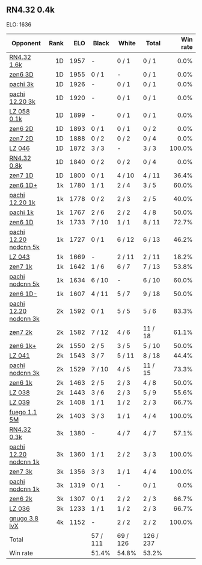 ## RN4.32 0.4k ##

ELO: 1636

Opponent | Rank | ELO | Black | White | Total | Win rate
---------|-----:|----:|-------|-------|-------|-------:
[RN4.32 1.6k](RN4.32%201.6k.md) | 1D | 1957 | - | 0 / 1 | 0 / 1 | 0.0%
[zen6 3D](zen6%203D.md) | 1D | 1955 | 0 / 1 | - | 0 / 1 | 0.0%
[pachi 3k](pachi%203k.md) | 1D | 1926 | - | 0 / 1 | 0 / 1 | 0.0%
[pachi 12.20 3k](pachi%2012.20%203k.md) | 1D | 1920 | - | 0 / 1 | 0 / 1 | 0.0%
[LZ 058 0.1k](LZ%20058%200.1k.md) | 1D | 1899 | - | 0 / 1 | 0 / 1 | 0.0%
[zen6 2D](zen6%202D.md) | 1D | 1893 | 0 / 1 | 0 / 1 | 0 / 2 | 0.0%
[zen7 2D](zen7%202D.md) | 1D | 1888 | 0 / 2 | 0 / 2 | 0 / 4 | 0.0%
[LZ 046](LZ%20046.md) | 1D | 1872 | 3 / 3 | - | 3 / 3 | 100.0%
[RN4.32 0.8k](RN4.32%200.8k.md) | 1D | 1840 | 0 / 2 | 0 / 2 | 0 / 4 | 0.0%
[zen7 1D](zen7%201D.md) | 1D | 1800 | 0 / 1 | 4 / 10 | 4 / 11 | 36.4%
[zen6 1D+](zen6%201D+.md) | 1k | 1780 | 1 / 1 | 2 / 4 | 3 / 5 | 60.0%
[pachi 12.20 1k](pachi%2012.20%201k.md) | 1k | 1778 | 0 / 2 | 2 / 3 | 2 / 5 | 40.0%
[pachi 1k](pachi%201k.md) | 1k | 1767 | 2 / 6 | 2 / 2 | 4 / 8 | 50.0%
[zen6 1D](zen6%201D.md) | 1k | 1733 | 7 / 10 | 1 / 1 | 8 / 11 | 72.7%
[pachi 12.20 nodcnn 5k](pachi%2012.20%20nodcnn%205k.md) | 1k | 1727 | 0 / 1 | 6 / 12 | 6 / 13 | 46.2%
[LZ 043](LZ%20043.md) | 1k | 1669 | - | 2 / 11 | 2 / 11 | 18.2%
[zen7 1k](zen7%201k.md) | 1k | 1642 | 1 / 6 | 6 / 7 | 7 / 13 | 53.8%
[pachi nodcnn 5k](pachi%20nodcnn%205k.md) | 1k | 1634 | 6 / 10 | - | 6 / 10 | 60.0%
[zen6 1D-](zen6%201D-.md) | 1k | 1607 | 4 / 11 | 5 / 7 | 9 / 18 | 50.0%
[pachi 12.20 nodcnn 3k](pachi%2012.20%20nodcnn%203k.md) | 2k | 1592 | 0 / 1 | 5 / 5 | 5 / 6 | 83.3%
[zen7 2k](zen7%202k.md) | 2k | 1582 | 7 / 12 | 4 / 6 | 11 / 18 | 61.1%
[zen6 1k+](zen6%201k+.md) | 2k | 1550 | 2 / 5 | 3 / 5 | 5 / 10 | 50.0%
[LZ 041](LZ%20041.md) | 2k | 1543 | 3 / 7 | 5 / 11 | 8 / 18 | 44.4%
[pachi nodcnn 3k](pachi%20nodcnn%203k.md) | 2k | 1529 | 7 / 10 | 4 / 5 | 11 / 15 | 73.3%
[zen6 1k](zen6%201k.md) | 2k | 1463 | 2 / 5 | 2 / 3 | 4 / 8 | 50.0%
[LZ 038](LZ%20038.md) | 2k | 1443 | 3 / 6 | 2 / 3 | 5 / 9 | 55.6%
[LZ 039](LZ%20039.md) | 2k | 1408 | 1 / 1 | 1 / 2 | 2 / 3 | 66.7%
[fuego 1.1 5M](fuego%201.1%205M.md) | 2k | 1403 | 3 / 3 | 1 / 1 | 4 / 4 | 100.0%
[RN4.32 0.3k](RN4.32%200.3k.md) | 3k | 1380 | - | 4 / 7 | 4 / 7 | 57.1%
[pachi 12.20 nodcnn 1k](pachi%2012.20%20nodcnn%201k.md) | 3k | 1360 | 1 / 1 | 2 / 2 | 3 / 3 | 100.0%
[zen7 3k](zen7%203k.md) | 3k | 1356 | 3 / 3 | 1 / 1 | 4 / 4 | 100.0%
[pachi nodcnn 1k](pachi%20nodcnn%201k.md) | 3k | 1319 | 0 / 1 | - | 0 / 1 | 0.0%
[zen6 2k](zen6%202k.md) | 3k | 1307 | 0 / 1 | 2 / 2 | 2 / 3 | 66.7%
[LZ 036](LZ%20036.md) | 3k | 1233 | 1 / 1 | 1 / 2 | 2 / 3 | 66.7%
[gnugo 3.8 lvX](gnugo%203.8%20lvX.md) | 4k | 1152 | - | 2 / 2 | 2 / 2 | 100.0%
Total | | | 57 / 111 | 69 / 126 | 126 / 237 | 
Win rate| | | 51.4% | 54.8% | 53.2% | 
